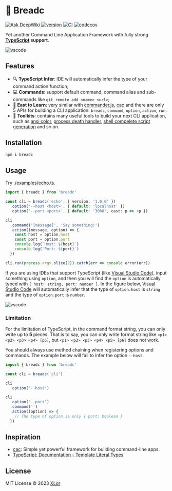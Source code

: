 # 🥪 Breadc

[![Ask DeepWiki](https://deepwiki.com/badge.svg)](https://deepwiki.com/yjl9903/Breadc)
[![version](https://img.shields.io/npm/v/breadc?label=Breadc)](https://www.npmjs.com/package/breadc)
[![CI](https://github.com/yjl9903/Breadc/actions/workflows/ci.yml/badge.svg)](https://github.com/yjl9903/Breadc/actions/workflows/ci.yml)
[![codecov](https://codecov.io/gh/yjl9903/Breadc/branch/main/graph/badge.svg?token=F7PGOG62EF)](https://codecov.io/gh/yjl9903/Breadc)

Yet another Command Line Application Framework with fully strong **[TypeScript](https://www.typescriptlang.org/) support**.

![vscode](https://cdn.jsdelivr.net/gh/yjl9903/Breadc/images/vscode.png)

## Features

+ 🔍 **TypeScript Infer**: IDE will automatically infer the type of your command action function;
+ 💻 **Commands**: support default command, command alias and sub-commands like `git remote add <name> <url>`;
+ 📖 **East to Learn**: very similar with [commander.js](https://github.com/tj/commander.js/), [cac](https://github.com/cacjs/cac) and there are only 5 APIs for building a CLI application: `breadc`, `command`, `option`, `action`, `run`.
+ 🧰 **Toolkits**: contains many useful tools to build your next CLI application, such as [ansi color](https://github.com/yjl9903/Breadc/tree/main/packages/color), [process death handler](https://github.com/yjl9903/Breadc/tree/main/packages/death), [shell compelete script generation](https://github.com/yjl9903/Breadc/tree/main/packages/complete) and so on.

## Installation

```bash
npm i breadc
```

## Usage

Try [./examples/echo.ts](./examples/echo.ts).

```ts
import { breadc } from 'breadc'

const cli = breadc('echo', { version: '1.0.0' })
  .option('--host <host>', { default: 'localhost' })
  .option('--port <port>', { default: '3000', cast: p => +p })

cli
  .command('[message]', 'Say something!')
  .action((message, option) => {
    const host = option.host
    const port = option.port
    console.log(`Host: ${host}`)
    console.log(`Port: ${port}`)
  })

cli.run(process.argv.slice(2)).catch(err => console.error(err))
```

If you are using IDEs that support TypeScript (like [Visual Studio Code](https://code.visualstudio.com/)), input something using `option`, and then you will find the `option` is automatically typed with `{ host: string, port: number }`. In the figure below, [Visual Studio Code](https://code.visualstudio.com/) will automatically infer that the type of `option.host` is `string` and the type of `option.port` is `number`.

![vscode](https://cdn.jsdelivr.net/gh/yjl9903/Breadc/images/vscode.png)

### Limitation

For the limitation of TypeScript, in the command format string, you can only write up to **5** pieces. That is to say, you can only write format string like `<p1> <p2> <p3> <p4> [p5]`, but `<p1> <p2> <p3> <p4> <p5> [p6]` does not work.

You should always use method chaining when registering options and commands. The example below will fail to infer the option `--host`.

```ts
import { breadc } from 'breadc'

const cli = breadc('cli')

cli
  .option('--host')

cli
  .option('--port')
  .command('')
  .action((option) => {
    // The type of option is only { port: boolean }
  })
```

## Inspiration

+ [cac](https://github.com/cacjs/cac): Simple yet powerful framework for building command-line apps.
+ [TypeScript: Documentation - Template Literal Types](https://www.typescriptlang.org/docs/handbook/2/template-literal-types.html)

## License

MIT License © 2023 [XLor](https://github.com/yjl9903)

